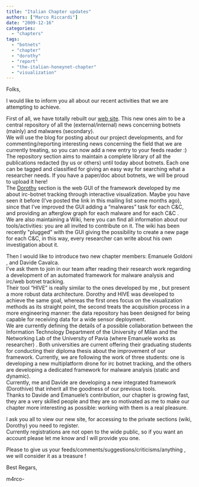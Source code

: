 ```yaml
---
title: "Italian Chapter updates"
authors: ["Marco Riccardi"]
date: "2009-12-16"
categories: 
  - "chapters"
tags: 
  - "botnets"
  - "chapter"
  - "dorothy"
  - "report"
  - "the-italian-honeynet-chapter"
  - "visualization"
---
```


Folks,  
  
I would like to inform you all about our recent activities that we are attempting to achieve.  
  
First of all, we have totally rebuilt our [web site](http://www.honeynet.it/ "The Italian Honeynet Project"). This new ones aim to be a central repository of all the (external/internal) news concerning botnets (mainly) and malwares (secondary).  
We will use the blog for posting about our project developments, and for commenting/reporting interesting news concerning the field that we are currently treating, so you can now add a new entry to your feeds reader :)  
The repository section aims to maintain a complete library of all the publications redacted (by us or others) until today about botnets. Each one can be tagged and classified for giving an easy way for searching what a researcher needs. If you have a paper/doc about botnets, we will be proud to upload it here!  
The [Dorothy](http://www.honeynet.it/dorothy/ "The Italian Honeynet Project") section is the web GUI of the framework developed by me about irc-botnet tracking through interactive visualization. Maybe you have seen it before (I’ve posted the link in this mailing list some months ago), since that I’ve improved the GUI adding a “malwares” task for each C&C, and providing an afterglow graph for each malware and for each C&C .  
We are also maintaining a Wiki, here you can find all information about our tools/activities: you are all invited to contribute on it. The wiki has been recently "plugged" with the GUI giving the possibility to create a new page for each C&C, in this way, every researcher can write about his own investigation about it.  
  
Then I would like to introduce two new chapter members: Emanuele Goldoni , and Davide Cavalca.  
I’ve ask them to join in our team after reading their research work regarding a development of an automated framework for malware analysis and irc/web botnet tracking.  
Their tool “HIVE” is really similar to the ones developed by me , but present a more robust data architecture. Dorothy and HIVE was developed to achieve the same goal, whereas the first ones focus on the visualization methods as its straight point, the second treats the acquisition process in a more engineering manner: the data repository has been designed for being capable for receiving data for a wide sensor deployment.  
We are currently defining the details of a possible collaboration between the Information Technology Department of the University of Milan and the Networking Lab of the University of Pavia (where Emanuele works as researcher) . Both universities are current offering their graduating students for conducting their diploma thesis about the improvement of our framework. Currently, we are following the work of three students: one is developing a new multiplatform drone for irc botnet tracking, and the others are developing a dedicated framework for malware analysis (static and dynamic).  
Currently, me and Davide are developing a new integrated framework (Dorothive) that inherit all the goodness of our previous tools.  
Thanks to Davide and Emanuele’s contribution, our chapter is growing fast, they are a very skilled people and they are so motivated as me to make our chapter more interesting as possible: working with them is a real pleasure.  
  
I ask you all to view our new site, for accessing to the private sections (wiki, Dorothy) you need to register.  
Currently registrations are not open to the wide public, so if you want an account please let me know and I will provide you one.  
  
Please to give us your feeds/comments/suggestions/criticisms/anything , we will consider it as a treasure !  
  
Best Regars,  
  
m4rco-
